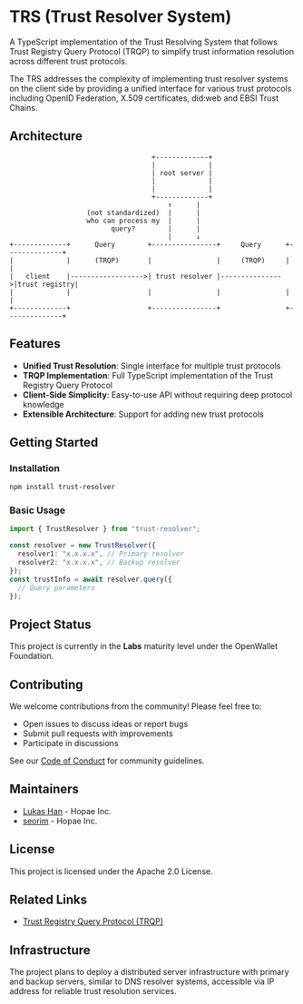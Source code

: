 # TRS (Trust Resolver System)

A TypeScript implementation of the Trust Resolving System that follows Trust Registry Query Protocol (TRQP) to simplify trust information resolution across different trust protocols.

The TRS addresses the complexity of implementing trust resolver systems on the client side by providing a unified interface for various trust protocols including OpenID Federation, X.509 certificates, did:web and EBSI Trust Chains.

## Architecture

```
                                   +-------------+
                                   |             |
                                   | root server |
                                   |             |
                                   |             |
                                   +-------------+
                                       ↑      |
                   (not standardized)  |      |
                   who can process my  |      |
                         query?        |      |
                                       |      ↓
+-------------+      Query        +----------------+     Query      +--------------+
|             |      (TRQP)       |                |     (TRQP)     |              |
|   client    |------------------>| trust resolver |--------------->|trust registry|
|             |                   |                |                |              |
+-------------+                   +----------------+                +--------------+
```

## Features

- **Unified Trust Resolution**: Single interface for multiple trust protocols
- **TRQP Implementation**: Full TypeScript implementation of the Trust Registry Query Protocol
- **Client-Side Simplicity**: Easy-to-use API without requiring deep protocol knowledge
- **Extensible Architecture**: Support for adding new trust protocols

## Getting Started

### Installation

```bash
npm install trust-resolver
```

### Basic Usage

```typescript
import { TrustResolver } from "trust-resolver";

const resolver = new TrustResolver({
  resolver1: "x.x.x.x", // Primary resolver
  resolver2: "x.x.x.x", // Backup resolver
});
const trustInfo = await resolver.query({
  // Query parameters
});
```

## Project Status

This project is currently in the **Labs** maturity level under the OpenWallet Foundation.

## Contributing

We welcome contributions from the community! Please feel free to:

- Open issues to discuss ideas or report bugs
- Submit pull requests with improvements
- Participate in discussions

See our [Code of Conduct](https://tac.openwallet.foundation/governance/code-of-conduct/) for community guidelines.

## Maintainers

- [Lukas Han](https://github.com/lukasjhan) - Hopae Inc.
- [seorim](https://github.com/yunseorim1116) - Hopae Inc.

## License

This project is licensed under the Apache 2.0 License.

## Related Links

- [Trust Registry Query Protocol (TRQP)](https://trustoverip.github.io/tswg-trust-registry-protocol)

## Infrastructure

The project plans to deploy a distributed server infrastructure with primary and backup servers, similar to DNS resolver systems, accessible via IP address for reliable trust resolution services.
